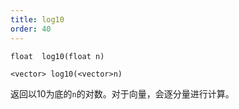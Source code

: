 ```yaml
---
title: log10
order: 40
---
```

`float  log10(float n)`

`<vector> log10(<vector>n)`

返回以10为底的`n`的对数。对于向量，会逐分量进行计算。